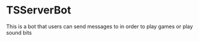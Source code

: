 # TSServerBot
This is a bot that users can send messages to in order to play games or play sound bits
